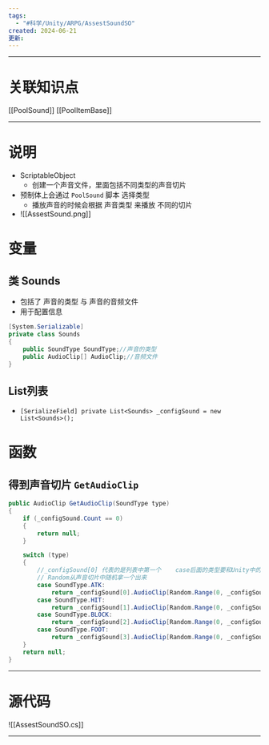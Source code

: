 ```yaml
---
tags:
  - "#科学/Unity/ARPG/AssestSoundSO"
created: 2024-06-21
更新:
---
```


---
# 关联知识点

[[PoolSound]] [[PoolItemBase]]

---
# 说明

- ScriptableObject
	- 创建一个声音文件，里面包括不同类型的声音切片
- 预制体上会通过 `PoolSound` 脚本 选择类型
	- 播放声音的时候会根据 声音类型 来播放 不同的切片
- ![[AssestSound.png]]
# 变量
## 类 Sounds

- 包括了 声音的类型 与 声音的音频文件
- 用于配置信息
```C#
[System.Serializable]
private class Sounds
{
	public SoundType SoundType;//声音的类型
	public AudioClip[] AudioClip;//音频文件
}
```
## List列表

- `[SerializeField] private List<Sounds> _configSound = new List<Sounds>();`
# 函数

## 得到声音切片 `GetAudioClip`

```C#
public AudioClip GetAudioClip(SoundType type)
{
	if (_configSound.Count == 0)
	{
		return null;
	}

	switch (type)
	{
		//_configSound[0] 代表的是列表中第一个    case后面的类型要和Unity中的顺序一致     
		// Random从声音切片中随机拿一个出来
		case SoundType.ATK:
			return _configSound[0].AudioClip[Random.Range(0, _configSound[0].AudioClip.Length)];
		case SoundType.HIT:
			return _configSound[1].AudioClip[Random.Range(0, _configSound[1].AudioClip.Length)];
		case SoundType.BLOCK:
			return _configSound[2].AudioClip[Random.Range(0, _configSound[2].AudioClip.Length)];
		case SoundType.FOOT:
			return _configSound[3].AudioClip[Random.Range(0, _configSound[3].AudioClip.Length)];
	}
	return null;
}
```





---
# 源代码

![[AssestSoundSO.cs]]

---